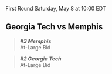 First Round
Saturday, May 8 at 10:00 EDT
## Georgia Tech vs Memphis

> ***#3 Memphis***  
> At-Large Bid

> ***#2 Georgia Tech***  
> At-Large Bid